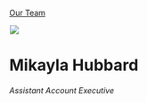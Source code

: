 





[Our Team](/who-we-are/team/)


![](data:image/gif;base64,R0lGODlhAQABAAAAACH5BAEKAAEALAAAAAABAAEAAAICTAEAOw==)![](https://www.gmmb.com/wp-content/uploads/2023/02/MikaylaHubbard_BW-468x468.jpg)


Mikayla Hubbard
===============


###### Assistant Account Executive











